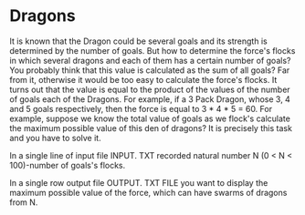 # Dragons

It is known that the Dragon could be several goals and its strength is determined by the number of goals. But how to determine the force's flocks in which several dragons and each of them has a certain number of goals? You probably think that this value is calculated as the sum of all goals? Far from it, otherwise it would be too easy to calculate the force's flocks. It turns out that the value is equal to the product of the values of the number of goals each of the Dragons. For example, if a 3 Pack Dragon, whose 3, 4 and 5 goals respectively, then the force is equal to 3 * 4 * 5 = 60. For example, suppose we know the total value of goals as we flock's calculate the maximum possible value of this den of dragons? It is precisely this task and you have to solve it.

In a single line of input file INPUT. TXT recorded natural number N (0 < N < 100)-number of goals's flocks. 

In a single row output file OUTPUT. TXT FILE you want to display the maximum possible value of the force, which can have swarms of dragons from N.
